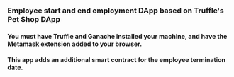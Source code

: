 ### Employee start and end employment DApp based on Truffle's Pet Shop DApp

#### You must have Truffle and Ganache installed your machine, and have the Metamask extension added to your browser.

#### This app adds an additional smart contract for the employee termination date.
